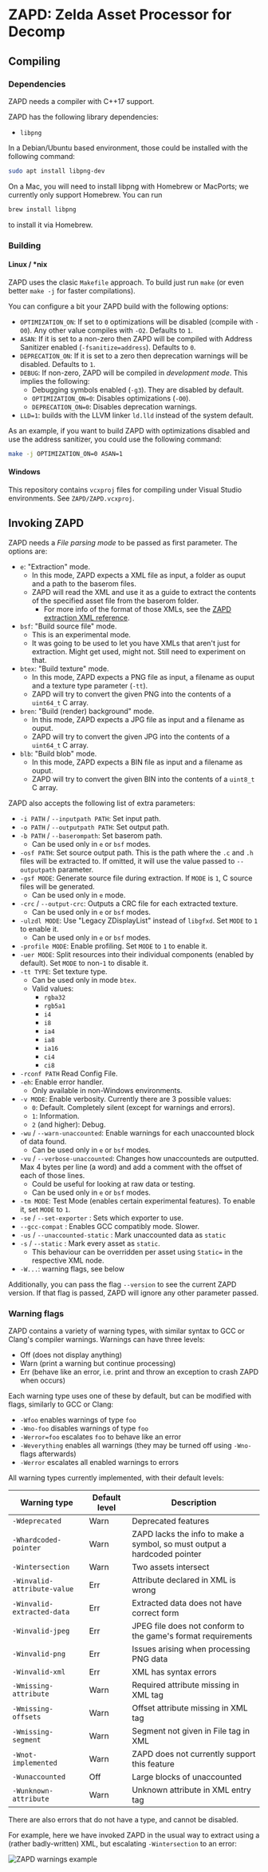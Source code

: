 # ZAPD: Zelda Asset Processor for Decomp

## Compiling

### Dependencies

ZAPD needs a compiler with C++17 support.

ZAPD has the following library dependencies:

- `libpng`

In a Debian/Ubuntu based environment, those could be installed with the following command:

```bash
sudo apt install libpng-dev
```

On a Mac, you will need to install libpng with Homebrew or MacPorts; we currently only support Homebrew. You can run

```bash
brew install libpng
```

to install it via Homebrew.

### Building

#### Linux / *nix

ZAPD uses the clasic `Makefile` approach. To build just run `make` (or even better `make -j` for faster compilations).

You can configure a bit your ZAPD build with the following options:

- `OPTIMIZATION_ON`: If set to `0` optimizations will be disabled (compile with `-O0`). Any other value compiles with `-O2`. Defaults to `1`.
- `ASAN`: If it is set to a non-zero then ZAPD will be compiled with Address Sanitizer enabled (`-fsanitize=address`). Defaults to `0`.
- `DEPRECATION_ON`: If it is set to a zero then deprecation warnings will be disabled. Defaults to `1`.
- `DEBUG`: If non-zero, ZAPD will be compiled in _development mode_. This implies the following:
  - Debugging symbols enabled (`-g3`). They are disabled by default.
  - `OPTIMIZATION_ON=0`: Disables optimizations (`-O0`).
  - `DEPRECATION_ON=0`: Disables deprecation warnings.
- `LLD=1`: builds with the LLVM linker `ld.lld` instead of the system default.

As an example, if you want to build ZAPD with optimizations disabled and use the address sanitizer, you could use the following command:

```bash
make -j OPTIMIZATION_ON=0 ASAN=1
```

#### Windows

This repository contains `vcxproj` files for compiling under Visual Studio environments. See `ZAPD/ZAPD.vcxproj`.

## Invoking ZAPD

ZAPD needs a _File parsing mode_ to be passed as first parameter. The options are:

- `e`: "Extraction" mode.
  - In this mode, ZAPD expects a XML file as input, a folder as ouput and a path to the baserom files.
  - ZAPD will read the XML and use it as a guide to extract the contents of the specified asset file from the baserom folder.
    - For more info of the format of those XMLs, see the [ZAPD extraction XML reference](docs/zapd_extraction_xml_reference.md).
- `bsf`: "Build source file" mode.
  - This is an experimental mode.
  - It was going to be used to let you have XMLs that aren't just for extraction. Might get used, might not. Still need to experiment on that.
- `btex`: "Build texture" mode.
  - In this mode, ZAPD expects a PNG file as input, a filename as ouput and a texture type parameter (`-tt`).
  - ZAPD will try to convert the given PNG into the contents of a `uint64_t` C array.
- `bren`: "Build (render) background" mode.
  - In this mode, ZAPD expects a JPG file as input and a filename as ouput.
  - ZAPD will try to convert the given JPG into the contents of a `uint64_t` C array.
- `blb`: "Build blob" mode.
  - In this mode, ZAPD expects a BIN file as input and a filename as ouput.
  - ZAPD will try to convert the given BIN into the contents of a `uint8_t` C array.

ZAPD also accepts the following list of extra parameters:

- `-i PATH` / `--inputpath PATH`: Set input path.
- `-o PATH` / `--outputpath PATH`: Set output path.
- `-b PATH` / `--baserompath`: Set baserom path.
  - Can be used only in `e` or `bsf` modes.
- `-osf PATH`: Set source output path. This is the path where the `.c` and `.h` files will be extracted to. If omitted, it will use the value passed to `--outputpath` parameter.
- `-gsf MODE`: Generate source file during extraction. If `MODE` is `1`, C source files will be generated.
  - Can be used only in `e` mode.
- `-crc` / `--output-crc`: Outputs a CRC file for each extracted texture.
  - Can be used only in `e` or `bsf` modes.
- `-ulzdl MODE`: Use "Legacy ZDisplayList" instead of `libgfxd`. Set `MODE` to `1` to enable it.
  - Can be used only in `e` or `bsf` modes.
- `-profile MODE`: Enable profiling. Set `MODE` to `1` to enable it.
- `-uer MODE`: Split resources into their individual components (enabled by default). Set `MODE` to non-`1` to disable it.
- `-tt TYPE`: Set texture type.
  - Can be used only in mode `btex`.
  - Valid values:
    - `rgba32`
    - `rgb5a1`
    - `i4`
    - `i8`
    - `ia4`
    - `ia8`
    - `ia16`
    - `ci4`
    - `ci8`
- `-rconf PATH` Read Config File.
- `-eh`: Enable error handler.
  - Only available in non-Windows environments.
- `-v MODE`: Enable verbosity. Currently there are 3 possible values:
  - `0`: Default. Completely silent (except for warnings and errors).
  - `1`: Information.
  - `2` (and higher): Debug.
- `-wu` / `--warn-unaccounted`: Enable warnings for each unaccounted block of data found.
  - Can be used only in `e` or `bsf` modes.
- `-vu` / `--verbose-unaccounted`: Changes how unaccounteds are outputted. Max 4 bytes per line (a word) and add a comment with the offset of each of those lines.
  - Could be useful for looking at raw data or testing.
  - Can be used only in `e` or `bsf` modes.
- `-tm MODE`: Test Mode (enables certain experimental features). To enable it, set `MODE` to `1`.
- `-se` / `--set-exporter` : Sets which exporter to use.
- `--gcc-compat` : Enables GCC compatibly mode. Slower.
- `-us` / `--unaccounted-static` : Mark unaccounted data as `static` 
- `-s` / `--static` : Mark every asset as `static`.
  - This behaviour can be overridden per asset using `Static=` in the respective XML node.
- `-W...`: warning flags, see below

Additionally, you can pass the flag `--version` to see the current ZAPD version. If that flag is passed, ZAPD will ignore any other parameter passed.

### Warning flags

ZAPD contains a variety of warning types, with similar syntax to GCC or Clang's compiler warnings. Warnings can have three levels:

- Off (does not display anything)
- Warn (print a warning but continue processing)
- Err (behave like an error, i.e. print and throw an exception to crash ZAPD when occurs)

Each warning type uses one of these by default, but can be modified with flags, similarly to GCC or Clang:

- `-Wfoo` enables warnings of type `foo`
- `-Wno-foo` disables warnings of type `foo`
- `-Werror=foo` escalates `foo` to behave like an error
- `-Weverything` enables all warnings (they may be turned off using `-Wno-` flags afterwards)
- `-Werror` escalates all enabled warnings to errors

All warning types currently implemented, with their default levels:

| Warning type                | Default level | Description                                                              |
| --------------------------- | ------------- | ------------------------------------------------------------------------ |
| `-Wdeprecated`              | Warn          | Deprecated features                                                      |
| `-Whardcoded-pointer`       | Warn          | ZAPD lacks the info to make a symbol, so must output a hardcoded pointer |
| `-Wintersection`            | Warn          | Two assets intersect                                                     |
| `-Winvalid-attribute-value` | Err           | Attribute declared in XML is wrong                                       |
| `-Winvalid-extracted-data`  | Err           | Extracted data does not have correct form                                |
| `-Winvalid-jpeg`            | Err           | JPEG file does not conform to the game's format requirements             |
| `-Winvalid-png`             | Err           | Issues arising when processing PNG data                                  |
| `-Winvalid-xml`             | Err           | XML has syntax errors                                                    |
| `-Wmissing-attribute`       | Warn          | Required attribute missing in XML tag                                    |
| `-Wmissing-offsets`         | Warn          | Offset attribute missing in XML tag                                      |
| `-Wmissing-segment`         | Warn          | Segment not given in File tag in XML                                     |
| `-Wnot-implemented`         | Warn          | ZAPD does not currently support this feature                             |
| `-Wunaccounted`             | Off           | Large blocks of unaccounted                                              |
| `-Wunknown-attribute`       | Warn          | Unknown attribute in XML entry tag                                       |

There are also errors that do not have a type, and cannot be disabled.

For example, here we have invoked ZAPD in the usual way to extract using a (rather badly-written) XML, but escalating `-Wintersection` to an error:

![ZAPD warnings example](docs/zapd_warning_example.png?raw=true)

